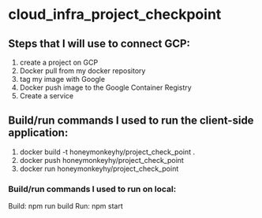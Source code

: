 # cloud_infra_project_checkpoint

## Steps that I will use to connect GCP:
  1. create a project on GCP
  2. Docker pull from my docker repository
  3. tag my image with Google
  4. Docker push image to the Google Container Registry
  5. Create a service 

## Build/run commands I used to run the client-side application:
  1. docker build -t honeymonkeyhy/project_check_point .
  2. docker push honeymonkeyhy/project_check_point
  3. docker run honeymonkeyhy/project_check_point
### Build/run commands I used to run on local:
  Build: npm run build
  Run: npm start

